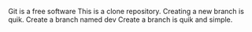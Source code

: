 Git is a free software
This is a clone repository.
Creating a new branch is quik.
Create a branch named dev
Create a branch is quik and simple.

